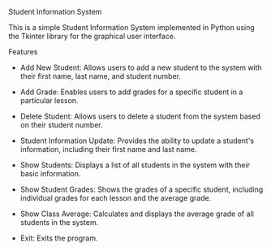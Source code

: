 Student Information System

This is a simple Student Information System implemented in Python using the Tkinter library for the graphical user interface.

Features
- Add New Student: Allows users to add a new student to the system with their first name, last name, and student number.

- Add Grade: Enables users to add grades for a specific student in a particular lesson.

- Delete Student: Allows users to delete a student from the system based on their student number.

- Student Information Update: Provides the ability to update a student's information, including their first name and last name.

- Show Students: Displays a list of all students in the system with their basic information.

- Show Student Grades: Shows the grades of a specific student, including individual grades for each lesson and the average grade.

- Show Class Average: Calculates and displays the average grade of all students in the system.

- Exit: Exits the program.
